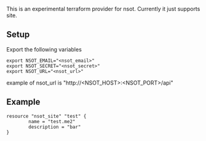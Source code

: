 This is an experimental terraform provider for nsot. Currently it just supports site.

## Setup

Export the following variables

	export NSOT_EMAIL="<nsot_email>"
	export NSOT_SECRET="<nsot_secret>"
	export NSOT_URL="<nsot_url>"

example of nsot_url is "http://<NSOT_HOST>:<NSOT_PORT>/api"


## Example
```
resource "nsot_site" "test" {
        name = "test.me2"
        description = "bar"
}
```


